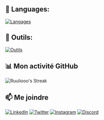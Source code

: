 ## 🚀 Languages:
[![Langages](https://skillicons.dev/icons?i=js,html,css,java,flutter,docker,cs,py,tailwind,php,mysql)]()

## 🚀 Outils:
[![Outils](https://skillicons.dev/icons?i=windows,wordpress,vscode,visualstudio,ubuntu,sublime,pycharm,phpstorm,notion,md,linux,idea,github,figma,debian,bots)]()

## 📊 Mon activité GitHub

![Ruuliooo's Streak](https://github-readme-streak-stats.herokuapp.com/?user=Ruuliooo&theme=vue-dark&hide_border=true)

## 📫 Me joindre

[![LinkedIn](https://img.shields.io/badge/LinkedIn-blue?style=flat&logo=linkedin)](https://fr.linkedin.com/in/jules-suire-ba1a18291)
[![Twitter](https://img.shields.io/badge/Twitter-blue?style=flat&logo=twitter)](https://twitter.com/Ruuliooo)
[![Instagram](https://img.shields.io/badge/Instagram-e4405f?style=flat&logo=instagram)](https://www.instagram.com/julesuire/)
[![Discord](https://img.shields.io/badge/juulioo.%E2%80%8E%20-black?style=flat-rounded&logo=discord)](discordapp.com/users/1138921300480499712)
